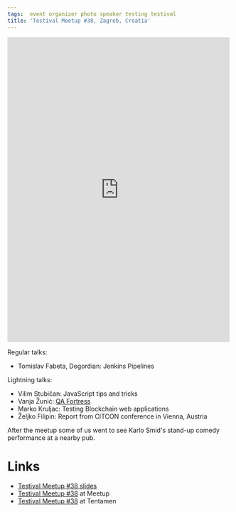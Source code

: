 ```yaml
---
tags:  event organizer photo speaker testing testival
title: 'Testival Meetup #38, Zagreb, Croatia'
---
```

<iframe src="https://www.facebook.com/plugins/post.php?href=https%3A%2F%2Fwww.facebook.com%2Fmedia%2Fset%2F%3Fset%3Da.10156366801652290%26type%3D1%26l%3D418c8f8d05&width=500&show_text=true&height=684&appId" width="500" height="684" style="border:none;overflow:hidden" scrolling="no" frameborder="0" allowTransparency="true" allow="encrypted-media"></iframe>

Regular talks:

- Tomislav Fabeta, Degordian: Jenkins Pipelines

Lightning talks:

- Vilim Stubičan: JavaScript tips and tricks
- Vanja Žunić: [QA Fortress](https://github.com/degordian/qa-fortress)
- Marko Kruljac: Testing Blockchain web applications
- Željko Filipin: Report from CITCON conference in Vienna, Austria

After the meetup some of us went to see Karlo Smid's stand-up comedy performance at a nearby pub.

# Links

- [Testival Meetup #38 slides](https://github.com/zeljkofilipin/testival/tree/master/files/38)
- [Testival Meetup #38](https://www.meetup.com/testival/events/249897709/) at Meetup
- [Testival Meetup #38](https://blog.tentamen.eu/what-i-learned-at-testival-38-meetup/) at Tentamen

